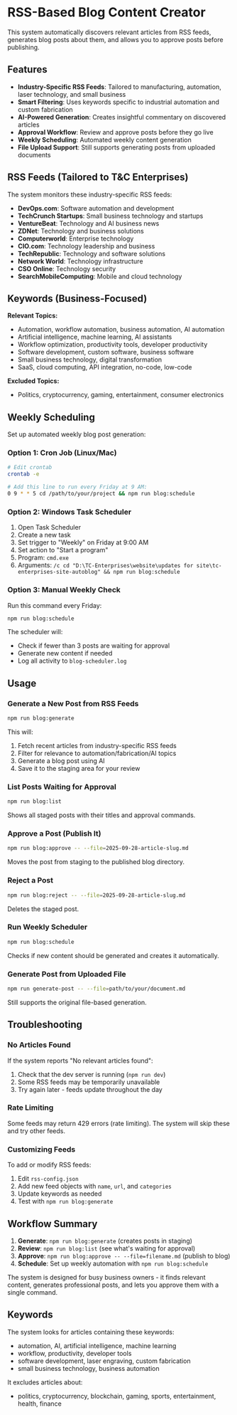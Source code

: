 # RSS-Based Blog Content Creator

This system automatically discovers relevant articles from RSS feeds, generates blog posts about them, and allows you to approve posts before publishing.

## Features

- **Industry-Specific RSS Feeds**: Tailored to manufacturing, automation, laser technology, and small business
- **Smart Filtering**: Uses keywords specific to industrial automation and custom fabrication
- **AI-Powered Generation**: Creates insightful commentary on discovered articles
- **Approval Workflow**: Review and approve posts before they go live
- **Weekly Scheduling**: Automated weekly content generation
- **File Upload Support**: Still supports generating posts from uploaded documents

## RSS Feeds (Tailored to T&C Enterprises)

The system monitors these industry-specific RSS feeds:
- **DevOps.com**: Software automation and development
- **TechCrunch Startups**: Small business technology and startups
- **VentureBeat**: Technology and AI business news
- **ZDNet**: Technology and business solutions
- **Computerworld**: Enterprise technology
- **CIO.com**: Technology leadership and business
- **TechRepublic**: Technology and software solutions
- **Network World**: Technology infrastructure
- **CSO Online**: Technology security
- **SearchMobileComputing**: Mobile and cloud technology

## Keywords (Business-Focused)

**Relevant Topics:**
- Automation, workflow automation, business automation, AI automation
- Artificial intelligence, machine learning, AI assistants
- Workflow optimization, productivity tools, developer productivity
- Software development, custom software, business software
- Small business technology, digital transformation
- SaaS, cloud computing, API integration, no-code, low-code

**Excluded Topics:**
- Politics, cryptocurrency, gaming, entertainment, consumer electronics

## Weekly Scheduling

Set up automated weekly blog post generation:

### Option 1: Cron Job (Linux/Mac)
```bash
# Edit crontab
crontab -e

# Add this line to run every Friday at 9 AM:
0 9 * * 5 cd /path/to/your/project && npm run blog:schedule
```

### Option 2: Windows Task Scheduler
1. Open Task Scheduler
2. Create a new task
3. Set trigger to "Weekly" on Friday at 9:00 AM
4. Set action to "Start a program"
5. Program: `cmd.exe`
6. Arguments: `/c cd "D:\TC-Enterprises\website\updates for site\tc-enterprises-site-autoblog" && npm run blog:schedule`

### Option 3: Manual Weekly Check
Run this command every Friday:
```bash
npm run blog:schedule
```

The scheduler will:
- Check if fewer than 3 posts are waiting for approval
- Generate new content if needed
- Log all activity to `blog-scheduler.log`

## Usage

### Generate a New Post from RSS Feeds
```bash
npm run blog:generate
```
This will:
1. Fetch recent articles from industry-specific RSS feeds
2. Filter for relevance to automation/fabrication/AI topics
3. Generate a blog post using AI
4. Save it to the staging area for your review

### List Posts Waiting for Approval
```bash
npm run blog:list
```
Shows all staged posts with their titles and approval commands.

### Approve a Post (Publish It)
```bash
npm run blog:approve -- --file=2025-09-28-article-slug.md
```
Moves the post from staging to the published blog directory.

### Reject a Post
```bash
npm run blog:reject -- --file=2025-09-28-article-slug.md
```
Deletes the staged post.

### Run Weekly Scheduler
```bash
npm run blog:schedule
```
Checks if new content should be generated and creates it automatically.

### Generate Post from Uploaded File
```bash
npm run generate-post -- --file=path/to/your/document.md
```
Still supports the original file-based generation.

## Troubleshooting

### No Articles Found
If the system reports "No relevant articles found":
1. Check that the dev server is running (`npm run dev`)
2. Some RSS feeds may be temporarily unavailable
3. Try again later - feeds update throughout the day

### Rate Limiting
Some feeds may return 429 errors (rate limiting). The system will skip these and try other feeds.

### Customizing Feeds
To add or modify RSS feeds:
1. Edit `rss-config.json`
2. Add new feed objects with `name`, `url`, and `categories`
3. Update keywords as needed
4. Test with `npm run blog:generate`

## Workflow Summary

1. **Generate**: `npm run blog:generate` (creates posts in staging)
2. **Review**: `npm run blog:list` (see what's waiting for approval)
3. **Approve**: `npm run blog:approve -- --file=filename.md` (publish to blog)
4. **Schedule**: Set up weekly automation with `npm run blog:schedule`

The system is designed for busy business owners - it finds relevant content, generates professional posts, and lets you approve them with a single command.

## Keywords

The system looks for articles containing these keywords:
- automation, AI, artificial intelligence, machine learning
- workflow, productivity, developer tools
- software development, laser engraving, custom fabrication
- small business technology, business automation

It excludes articles about:
- politics, cryptocurrency, blockchain, gaming, sports, entertainment, health, finance